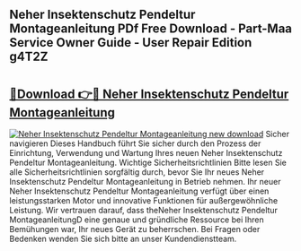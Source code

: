 ## Neher Insektenschutz Pendeltur Montageanleitung PDf Free Download - Part-Maa Service Owner Guide - User Repair Edition g4T2Z

# <h2><a href="http://df7jsi0.blite.top/?on=Neher+Insektenschutz+Pendeltur+Montageanleitung">🔗Download 👉🔴 Neher Insektenschutz Pendeltur Montageanleitung</a></h2>

[![Neher Insektenschutz Pendeltur Montageanleitung new download](https://i.imgur.com/lujVjoI.png)](http://df7jsi0.blite.top/?on=Neher+Insektenschutz+Pendeltur+Montageanleitung)
Sicher navigieren Dieses Handbuch führt Sie sicher durch den Prozess der Einrichtung, Verwendung und Wartung Ihres neuen Neher Insektenschutz Pendeltur Montageanleitung. Wichtige Sicherheitsrichtlinien Bitte lesen Sie alle Sicherheitsrichtlinien sorgfältig durch, bevor Sie Ihr neues Neher Insektenschutz Pendeltur Montageanleitung in Betrieb nehmen. Ihr neuer Neher Insektenschutz Pendeltur Montageanleitung verfügt über einen leistungsstarken Motor und innovative Funktionen für außergewöhnliche Leistung. Wir vertrauen darauf, dass theNeher Insektenschutz Pendeltur MontageanleitungD eine genaue und gründliche Ressource bei Ihren Bemühungen war, Ihr neues Gerät zu beherrschen. Bei Fragen oder Bedenken wenden Sie sich bitte an unser Kundendienstteam.
